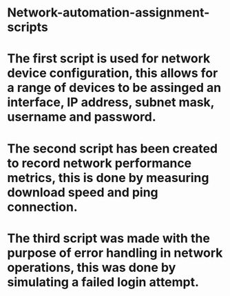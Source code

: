# Network-automation-assignment-scripts
# The first script is used for network device configuration, this allows for a range of devices to be assinged an interface, IP address, subnet mask, username and password.
# The second script has been created to record network performance metrics, this is done by measuring download speed and ping connection.
# The third script was made with the purpose of error handling in network operations, this was done by simulating a failed login attempt.

